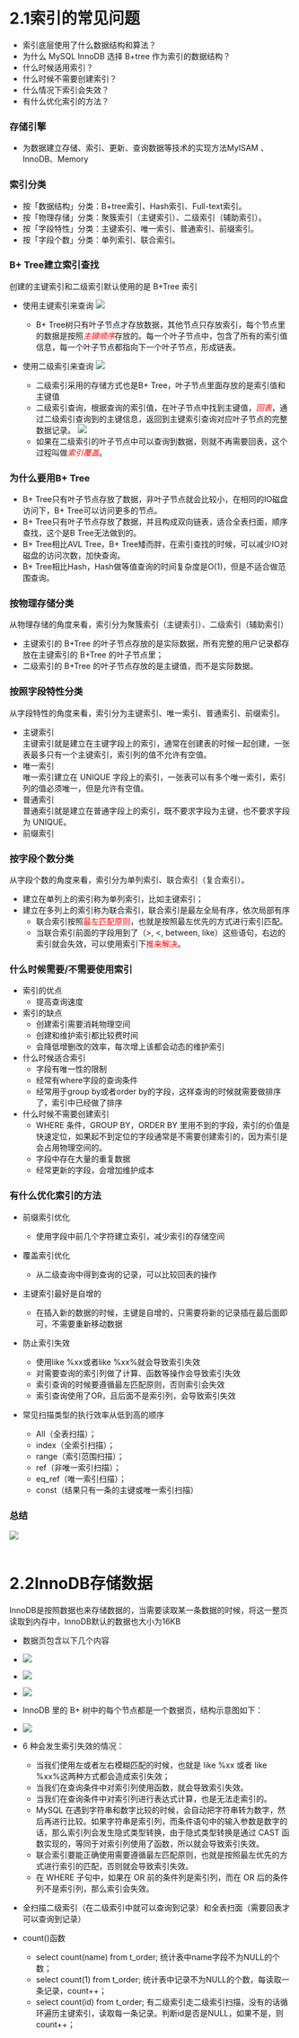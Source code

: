 # 2.1索引的常见问题
* 索引底层使用了什么数据结构和算法？
* 为什么 MySQL InnoDB 选择 B+tree 作为索引的数据结构？
* 什么时候适用索引？
* 什么时候不需要创建索引？
* 什么情况下索引会失效？
* 有什么优化索引的方法？

### 存储引擎
* 为数据建立存储、索引、更新、查询数据等技术的实现方法MyISAM 、InnoDB、Memory
  
### 索引分类
  * 按「数据结构」分类：B+tree索引、Hash索引、Full-text索引。
  * 按「物理存储」分类：聚簇索引（主键索引）、二级索引（辅助索引）。
  * 按「字段特性」分类：主键索引、唯一索引、普通索引、前缀索引。
  * 按「字段个数」分类：单列索引、联合索引。
  
### B+ Tree建立索引查找
 创建的主键索引和二级索引默认使用的是 B+Tree 索引
* 使用主键索引来查询
![](picture/btree.drawio.webp "")
  * B+ Tree树只有叶子节点才存放数据，其他节点只存放索引，每个节点里的数据是按照<font color = red>*主键顺序*</font>存放的。每一个叶子节点中，包含了所有的索引值信息，每一个叶子节点都指向下一个叶子节点，形成链表。

* 使用二级索引来查询
![](picture/二级索引btree.drawio.webp)
  * 二级索引采用的存储方式也是B+ Tree，叶子节点里面存放的是索引值和主键值
  * 二级索引查询，根据查询的索引值，在叶子节点中找到主键值，<font color = red>*回表*</font>，通过二级索引查询到的主键信息，返回到主键索引查询对应叶子节点的完整数据记录。
  ![](picture/回表.drawio.webp)
  * 如果在二级索引的叶子节点中可以查询到数据，则就不再需要回表，这个过程叫做<font color = red>*索引覆盖*</font>。

### 为什么要用B+ Tree
* B+ Tree只有叶子节点存放了数据，非叶子节点就会比较小，在相同的IO磁盘访问下，B+ Tree可以访问更多的节点。
* B+ Tree只有叶子节点存放了数据，并且构成双向链表，适合全表扫面，顺序查找，这个是B Tree无法做到的。
* B+ Tree相比AVL Tree，B+ Tree矮而胖，在索引查找的时候，可以减少IO对磁盘的访问次数，加快查询。
* B+ Tree相比Hash，Hash做等值查询的时间复杂度是O(1)，但是不适合做范围查询。

### 按物理存储分类
从物理存储的角度来看，索引分为聚簇索引（主键索引）、二级索引（辅助索引）
* 主键索引的 B+Tree 的叶子节点存放的是实际数据，所有完整的用户记录都存放在主键索引的 B+Tree 的叶子节点里；
* 二级索引的 B+Tree 的叶子节点存放的是主键值，而不是实际数据。

### 按照字段特性分类
从字段特性的角度来看，索引分为主键索引、唯一索引、普通索引、前缀索引。
* 主键索引<br>
  主键索引就是建立在主键字段上的索引，通常在创建表的时候一起创建，一张表最多只有一个主键索引，索引列的值不允许有空值。
* 唯一索引<br>
  唯一索引建立在 UNIQUE 字段上的索引，一张表可以有多个唯一索引，索引列的值必须唯一，但是允许有空值。
* 普通索引<br>
  普通索引就是建立在普通字段上的索引，既不要求字段为主键，也不要求字段为 UNIQUE。
* 前缀索引<br>

### 按字段个数分类
从字段个数的角度来看，索引分为单列索引、联合索引（复合索引）。

* 建立在单列上的索引称为单列索引，比如主键索引；
* 建立在多列上的索引称为联合索引，联合索引是最左全局有序，依次局部有序
  * 联合索引按照<font color = red>最左匹配原则</font>，也就是按照最左优先的方式进行索引匹配。
  * 当联合索引前面的字段用到了（>, <, between, like）这些语句，右边的索引就会失效，可以使用索引下<font color = red>推来解决</font>。
  
### 什么时候需要/不需要使用索引
* 索引的优点
  * 提高查询速度 
* 索引的缺点
  * 创建索引需要消耗物理空间
  * 创建和维护索引都比较费时间
  * 会降低增删改的效率，每次增上该都会动态的维护索引
* 什么时候适合索引
  * 字段有唯一性的限制
  * 经常有where字段的查询条件
  * 经常用于group by或者order by的字段，这样查询的时候就需要做排序了，索引中已经做了排序 
* 什么时候不需要创建索引
  * WHERE 条件，GROUP BY，ORDER BY 里用不到的字段，索引的价值是快速定位，如果起不到定位的字段通常是不需要创建索引的，因为索引是会占用物理空间的。
  * 字段中存在大量的重复数据
  * 经常更新的字段，会增加维护成本
  
### 有什么优化索引的方法
* 前缀索引优化
  * 使用字段中前几个字符建立索引，减少索引的存储空间
* 覆盖索引优化
  * 从二级查询中得到查询的记录，可以比较回表的操作
* 主键索引最好是自增的
  * 在插入新的数据的时候，主键是自增的，只需要将新的记录插在最后面即可，不需要重新移动数据
* 防止索引失效
  * 使用like %xx或者like %xx%就会导致索引失效
  * 对需要查询的索引列做了计算、函数等操作会导致索引失效
  * 索引查询的时候要遵循最左匹配原则，否则索引会失效
  * 索引查询使用了OR，且后面不是索引列，会导致索引失效


* 常见扫描类型的执行效率从低到高的顺序
  * All（全表扫描）；
  * index（全索引扫描）；
  * range（索引范围扫描）；
  * ref（非唯一索引扫描）；
  * eq_ref（唯一索引扫描）；
  * const（结果只有一条的主键或唯一索引扫描）

### 总结
![](picture/索引总结.drawio.webp)<br><br>

# 2.2InnoDB存储数据
InnoDB是按照数据也来存储数据的，当需要读取某一条数据的时候，将这一整页读取到内存中，InnoDB默认的数据也大小为16KB

* 数据页包含以下几个内容
* ![](picture/数据页.png)
* ![](picture/数据页说明.png)
* ![](picture/数据页目录.png)
* InnoDB 里的 B+ 树中的每个节点都是一个数据页，结构示意图如下：
* ![](picture/节点数据页.png)

* 6 种会发生索引失效的情况：
  * 当我们使用左或者左右模糊匹配的时候，也就是 like %xx 或者 like %xx%这两种方式都会造成索引失效；
  * 当我们在查询条件中对索引列使用函数，就会导致索引失效。
  * 当我们在查询条件中对索引列进行表达式计算，也是无法走索引的。
  * MySQL 在遇到字符串和数字比较的时候，会自动把字符串转为数字，然后再进行比较。如果字符串是索引列，而条件语句中的输入参数是数字的话，那么索引列会发生隐式类型转换，由于隐式类型转换是通过 CAST 函数实现的，等同于对索引列使用了函数，所以就会导致索引失效。
  * 联合索引要能正确使用需要遵循最左匹配原则，也就是按照最左优先的方式进行索引的匹配，否则就会导致索引失效。
  * 在 WHERE 子句中，如果在 OR 前的条件列是索引列，而在 OR 后的条件列不是索引列，那么索引会失效。
* 全扫描二级索引（在二级索引中就可以查询到记录）和全表扫面（需要回表才可以查询到记录）
* count()函数
  * select count(name) from t_order; 统计表中name字段不为NULL的个数；
  * select count(1) from t_order; 统计表中记录不为NULL的个数，每读取一条记录，count++；
  * select count(id) from t_order; 有二级索引走二级索引扫描，没有的话循环遍历主键索引，读取每一条记录。判断id是否是NULL，如果不是，则count++；